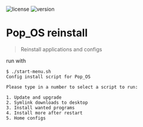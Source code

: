 ![license](https://img.shields.io/github/license/lil5/popos-reinstall.svg?style=flat-square) ![version](https://img.shields.io/badge/version-2-lightgrey.svg?style=flat-square)

# Pop_OS reinstall

> Reinstall applications and configs

run with

```
$ ./start-menu.sh
Config install script for Pop_OS

Please type in a number to select a script to run:

1. Update and upgrade
2. Symlink downloads to desktop
3. Install wanted programs
4. Install more after restart
5. Home configs

```
